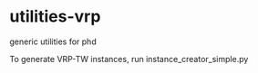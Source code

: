 # utilities-vrp
generic utilities for phd

To generate VRP-TW instances, run instance_creator_simple.py